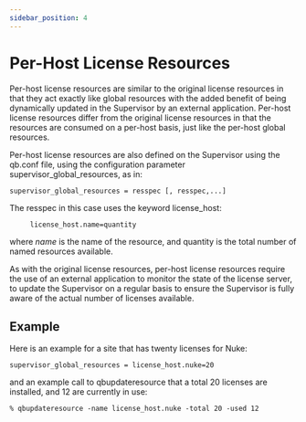 ```yaml
---
sidebar_position: 4
---
```


# Per-Host License Resources

Per-host license resources are similar to the original license resources in that they act exactly like global resources with the added benefit of being dynamically updated in the Supervisor by an external application. Per-host license resources differ from the original license resources in that the resources are consumed on a per-host basis, just like the per-host global resources.

Per-host license resources are also defined on the Supervisor using the qb.conf file, using the configuration parameter supervisor_global_resources, as in:
```
supervisor_global_resources = resspec [, resspec,...]
```

The resspec in this case uses the keyword license_host:
```
     license_host.name=quantity
```

where _name_ is the name of the resource, and quantity is the total number of named resources available.

As with the original license resources, per-host license resources require the use of an external application to monitor the state of the license server, to update the Supervisor on a regular basis to ensure the Supervisor is fully aware of the actual number of licenses available.

## Example
Here is an example for a site that has twenty licenses for Nuke:
```
supervisor_global_resources = license_host.nuke=20
```

and an example call to qbupdateresource that a total 20 licenses are installed, and 12 are currently in use:
```
% qbupdateresource -name license_host.nuke -total 20 -used 12
```
